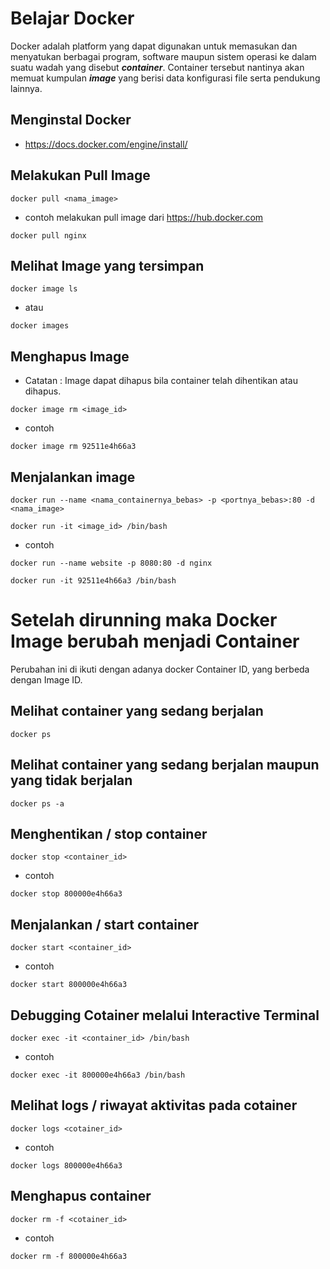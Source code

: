 # Belajar Docker
Docker adalah platform yang dapat digunakan untuk memasukan dan menyatukan berbagai program, 
software maupun sistem operasi ke dalam suatu wadah yang disebut ***container***. 
Container tersebut nantinya akan memuat kumpulan ***image*** yang berisi data konfigurasi 
file serta pendukung lainnya.

## Menginstal Docker 

- https://docs.docker.com/engine/install/


## Melakukan Pull Image
```
docker pull <nama_image>
```
- contoh melakukan pull image dari https://hub.docker.com
```
docker pull nginx
```

## Melihat Image yang tersimpan
```
docker image ls
```
- atau
```
docker images
```

## Menghapus Image
- Catatan : Image dapat dihapus bila container telah dihentikan atau dihapus.
```
docker image rm <image_id>
```
- contoh
```
docker image rm 92511e4h66a3
```

## Menjalankan image
```
docker run --name <nama_containernya_bebas> -p <portnya_bebas>:80 -d <nama_image>
```
```
docker run -it <image_id> /bin/bash
```
- contoh
```
docker run --name website -p 8080:80 -d nginx
```
```
docker run -it 92511e4h66a3 /bin/bash
```

# Setelah dirunning maka Docker Image berubah menjadi Container
Perubahan ini di ikuti dengan adanya docker Container ID, yang berbeda dengan Image ID.

## Melihat container yang sedang berjalan
```
docker ps
```

## Melihat container yang sedang berjalan maupun yang tidak berjalan
```
docker ps -a
```

## Menghentikan / stop container
```
docker stop <container_id>
```
- contoh
```
docker stop 800000e4h66a3
```

## Menjalankan / start container
```
docker start <container_id>
```
- contoh
```
docker start 800000e4h66a3
```

## Debugging Cotainer melalui Interactive Terminal
```
docker exec -it <container_id> /bin/bash
```
- contoh
```
docker exec -it 800000e4h66a3 /bin/bash
```

## Melihat logs / riwayat aktivitas pada cotainer
```
docker logs <cotainer_id>
```
- contoh
```
docker logs 800000e4h66a3
```

## Menghapus container
```
docker rm -f <cotainer_id>
```
- contoh
```
docker rm -f 800000e4h66a3
```

